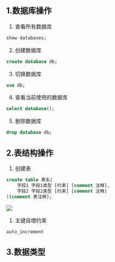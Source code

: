 ## 1.数据库操作

1. 查看所有数据库

```sql
show databases;
```

2. 创建数据库

```sql
create database db;
```

3. 切换数据库

```sql
use db;
```

4. 查看当前使用的数据库

```sql
select database();
```

5. 删除数据库

```sql
drop database db;
```

## 2.表结构操作

1. 创建表

```sql
create table 表名(
	字段1 字段1类型 [约束] [comment 注释],
	字段2 字段2类型 [约束] [comment 注释]
)[comment 表注释];
```

![](./%7B8D61C147-810C-4DB2-B616-550CD59A425E%7D.png.jpg)

1. 主键自增约束

```sql
auto_increment
```

## 3.数据类型

